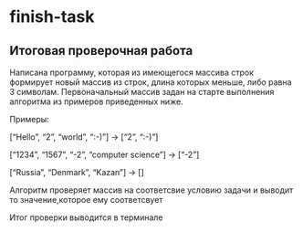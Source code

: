 # finish-task
## Итоговая проверочная работа ##

Написана программу, которая из имеющегося массива строк формирует новый массив из строк, длина которых меньше, 
либо равна 3 символам. Первоначальный массив задан на старте выполнения алгоритма из примеров приведенных ниже. 

Примеры:

[“Hello”, “2”, “world”, “:-)”] → [“2”, “:-)”]

[“1234”, “1567”, “-2”, “computer science”] → [“-2”]

[“Russia”, “Denmark”, “Kazan”] → []

Алгоритм проверяет массив на соответсвие условию задачи
и выводит то значение,которое ему соответсвует

Итог проверки выводится в терминале
